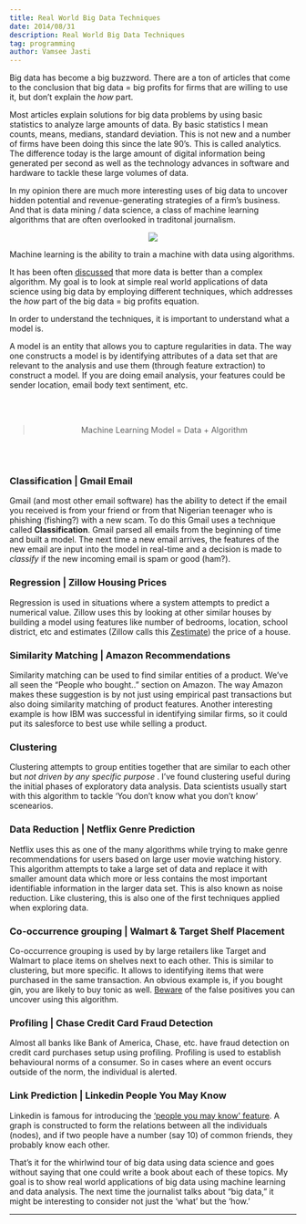 ```yaml
---
title: Real World Big Data Techniques
date: 2014/08/31
description: Real World Big Data Techniques
tag: programming
author: Vamsee Jasti
---
```


Big data has become a big buzzword. There are a ton of articles that come to the conclusion that big data = big profits for firms that are willing to use it, but don’t explain the <i>how</i> part. 

Most articles explain solutions for big data problems by using basic statistics to analyze large amounts of data. By basic statistics I mean counts, means, medians, standard deviation. This is not new and a number of firms have been doing this since the late 90’s. This is called analytics. The difference today is the large amount of digital information being generated per second as well as the technology advances in software and hardware to tackle these large volumes of data.

In my opinion there are much more interesting uses of big data to uncover hidden potential and revenue-generating strategies of a firm’s business. And that is data mining / data science, a class of machine learning algorithms that are often overlooked in traditonal journalism. 


<center><img src="/images/blog/bigdata/ai.png"/></center> 

Machine learning is the ability to train a machine with data using algorithms.


It has been often <a href = 'http://anand.typepad.com/datawocky/2008/03/more-data-usual.html'>discussed</a> that more data is better than a complex algorithm. My goal is to look at simple real world applications of data science using big data by employing different techniques, which addresses the <i>how</i> part of the big data = big profits equation.
 
In order to understand the techniques, it is important to understand what a model is.

A model is an entity that allows you to capture regularities in data. The way one constructs a model is by identifying attributes of a data set that are relevant to the analysis and use them (through feature extraction) to construct a model. If you are doing email analysis, your features could be sender location, email body text sentiment, etc.

<center>
<br></br>
<blockquote>
Machine Learning Model = Data + Algorithm
</blockquote>
</center>
<br></br>


<h3>Classification | Gmail Email</h3>
Gmail (and most other email software) has the ability to detect if the email you received is from your friend or from that Nigerian teenager who is phishing (fishing?) with a new scam. To do this Gmail uses a technique called <b>Classification</b>. Gmail parsed all emails from the beginning of time and built a model. The next time a new email arrives, the features of the new email are input into the model in real-time and a decision is made to <i>classify</i> if the new incoming email is spam or good (ham?).

<h3>Regression | Zillow Housing Prices</h3>
Regression is used in situations where a system attempts to predict a numerical value. Zillow uses this by looking at other similar houses by building a model using features like number of bedrooms, location, school district, etc and estimates (Zillow calls this <a href = 'http://www.zillow.com/zestimate/'>Zestimate</a>) the price of a house.

<h3>Similarity Matching | Amazon Recommendations</h3>
Similarity matching can be used to find similar entities of a product.  We’ve all seen the “People who bought..” section on Amazon. The way Amazon makes these suggestion is by not just using empirical past transactions but also doing similarity matching of product features. Another interesting example is how IBM was successful in identifying similar firms, so it could put its salesforce to best use while selling a product. 

<h3>Clustering</h3>
Clustering attempts to group entities together that are similar to each other but <i>not driven by any specific purpose </i>. I’ve found clustering useful during the initial phases of exploratory data analysis. Data scientists usually start with this algorithm to tackle ‘You don’t know what you don’t know’ scenearios.

<h3>Data Reduction  | Netflix Genre Prediction</h3>
Netflix uses this as one of the many algorithms while trying to make genre recommendations for users based on large user movie watching history. This algorithm attempts to take a large set of data and replace it with smaller amount data which more or less contains the most important identifiable information in the larger data set. This is also known as noise reduction. Like clustering, this is also one of the first techniques applied when exploring data. 

<h3>Co-occurrence grouping | Walmart & Target Shelf Placement</h3>
Co-occurrence grouping is used by by large retailers like Target and Walmart to place items on shelves next to each other. This is similar to clustering, but more specific. It allows to identifying items that were purchased in the same transaction. An obvious example is, if you bought gin, you are likely to buy tonic as well. <a href = 'http://www.forbes.com/forbes/1998/0406/6107128a.html'>Beware</a> of the false positives you can uncover using this algorithm. 

<h3>Profiling | Chase Credit Card Fraud Detection</h3>
Almost all banks like Bank of America, Chase, etc. have fraud detection on credit card purchases setup using profiling. Profiling is used to establish behavioural norms of a consumer. So in cases where an event occurs outside of the norm, the individual is alerted. 

<h3>Link Prediction | Linkedin People You May Know</h3>
Linkedin is famous for introducing the <a href = 'http://data.linkedin.com/projects/pymk'>‘people you may know' feature</a>. A  graph is constructed to form the relations between all the individuals (nodes), and if two people have a number (say 10) of common friends, they probably know each other.

That’s it for the whirlwind tour of big data using data science and goes without saying that one could write a book about each of these topics. My goal is to show real world applications of big data using machine learning and data analysis. The next time the journalist talks about “big data,” it might be interesting to consider not just the ‘what’ but the ‘how.’


---